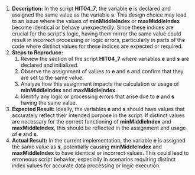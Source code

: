 ﻿1. **Description:** In the script **HIT04\_7**, the variable **e** is declared and assigned the same value as the variable **s**. This design choice may lead to an issue where the values of **minMiddleIndex** or **maxMiddleIndex** become identical or behave unexpectedly. Since these indices are crucial for the script's logic, having them mirror the same value could result in incorrect processing or logic errors, particularly in parts of the code where distinct values for these indices are expected or required.
1. **Steps to Reproduce:**
   1. Review the section of the script **HIT04\_7** where variables **e** and **s** are declared and initialized.
   1. Observe the assignment of values to **e** and **s** and confirm that they are set to the same value.
   1. Analyze how this assignment impacts the calculation or usage of **minMiddleIndex** and **maxMiddleIndex**.
   1. Identify any logic or processing errors that arise due to **e** and **s** having the same value.
1. **Expected Result:** Ideally, the variables **e** and **s** should have values that accurately reflect their intended purpose in the script. If distinct values are necessary for the correct functioning of **minMiddleIndex** and **maxMiddleIndex**, this should be reflected in the assignment and usage of **e** and **s**.
1. **Actual Result:** In the current implementation, the variable **e** is assigned the same value as **s**, potentially causing **minMiddleIndex** and **maxMiddleIndex** to have identical or incorrect values. This could lead to erroneous script behavior, especially in scenarios requiring distinct index values for accurate data processing or logic execution.

